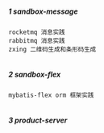 
##### 1 sandbox-message
```
rocketmq 消息实践
rabbitmq 消息实践
zxing 二维码生成和条形码生成


```

##### 2 sandbox-flex
```
mybatis-flex orm 框架实践


```

##### 3 product-server
```


```
